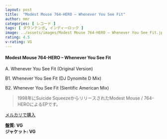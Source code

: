 ```yaml
---
layout: post
title:  "Modest Mouse 764-HERO – Whenever You See Fit"
author: mmr
categories: [ レコード ]
tags: [ ダウンテンポ, インディーロック ]
image: ../assets/images/Modest Mouse 764-HERO – Whenever You See Fit.jpg
rating: 4.5
v-rating: VG
---
```


#### Modest Mouse 764-HERO – Whenever You See Fit

A. Whenever You See Fit (Original Version)

B1. Whenever You See Fit (DJ Dynomite D Mix)

B2. Whenever You See Fit (Sientific American Mix)

> 1998年にSuicide SqueezeからリリースされたModest Mouse / 764-HEROによるEPです。


[メルカリで購入](https://jp.mercari.com/item/m99852743815)

<div class="mt-4 mb-4 d-flex align-items-center">
<strong class="mr-1">盤質: VG</strong>
</div>
<div class="mt-4 mb-4 d-flex align-items-center">
<strong class="mr-1">ジャケット: VG</strong>
</div>
